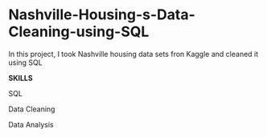 # Nashville-Housing-s-Data-Cleaning-using-SQL


In this project, I took Nashville housing data sets fron Kaggle and cleaned it using SQL

**SKILLS**

SQL

Data Cleaning

Data Analysis
